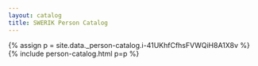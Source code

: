 ```yaml
---
layout: catalog
title: SWERIK Person Catalog
---
```

{% assign p = site.data._person-catalog.i-41UKhfCfhsFVWQiH8A1X8v %}
{% include person-catalog.html p=p %}

